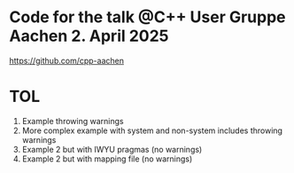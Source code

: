 # Code for the talk @C++ User Gruppe Aachen 2. April 2025
https://github.com/cpp-aachen

# TOL
01. Example throwing warnings <br>
02. More complex example with system and non-system includes throwing warnings <br>
03. Example 2 but with IWYU pragmas (no warnings) <br>
04. Example 2 but with mapping file (no warnings) <br>
